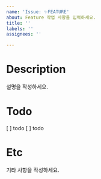 ```yaml
---
name: 'Issue: ✨FEATURE'
about: Feature 작업 사항을 입력하세요.
title: ''
labels: ''
assignees: ''

---
```


# Description
설명을 작성하세요.

# Todo
[ ] todo
[ ] todo

# Etc
기타 사항을 작성하세요.
